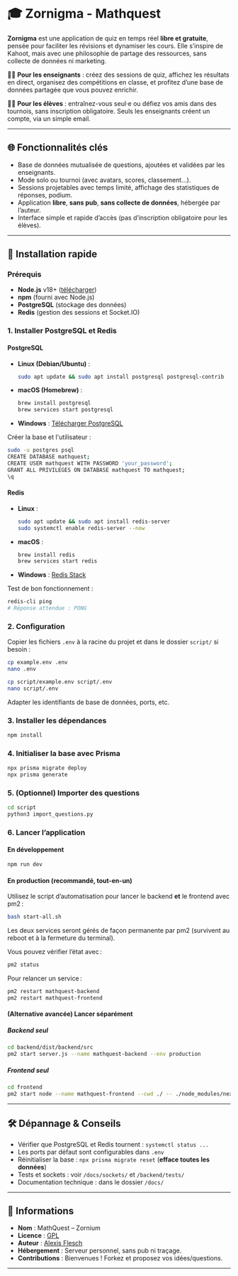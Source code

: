 
# 🎓 Zornigma - Mathquest

**Zornigma** est une application de quiz en temps réel **libre et gratuite**, pensée pour faciliter les révisions et dynamiser les cours. Elle s’inspire de Kahoot, mais avec une philosophie de partage des ressources, sans collecte de données ni marketing.

👩‍🏫 **Pour les enseignants** : créez des sessions de quiz, affichez les résultats en direct, organisez des compétitions en classe, et profitez d’une base de données partagée que vous pouvez enrichir.

🧑‍🎓 **Pour les élèves** : entraînez-vous seul·e ou défiez vos amis dans des tournois, sans inscription obligatoire. Seuls les enseignants créent un compte, via un simple email.

---

## 🌐 Fonctionnalités clés

- Base de données mutualisée de questions, ajoutées et validées par les enseignants.
- Mode solo ou tournoi (avec avatars, scores, classement…).
- Sessions projetables avec temps limité, affichage des statistiques de réponses, podium.
- Application **libre**, **sans pub**, **sans collecte de données**, hébergée par l’auteur.
- Interface simple et rapide d’accès (pas d’inscription obligatoire pour les élèves).

---

## 🚀 Installation rapide

### Prérequis

- **Node.js** v18+ ([télécharger](https://nodejs.org/))
- **npm** (fourni avec Node.js)
- **PostgreSQL** (stockage des données)
- **Redis** (gestion des sessions et Socket.IO)

### 1. Installer PostgreSQL et Redis

#### PostgreSQL

- **Linux (Debian/Ubuntu)** :
  ```bash
  sudo apt update && sudo apt install postgresql postgresql-contrib
  ```
- **macOS (Homebrew)** :
  ```bash
  brew install postgresql
  brew services start postgresql
  ```
- **Windows** : [Télécharger PostgreSQL](https://www.postgresql.org/download/)

Créer la base et l'utilisateur :
```bash
sudo -u postgres psql
CREATE DATABASE mathquest;
CREATE USER mathquest WITH PASSWORD 'your_password';
GRANT ALL PRIVILEGES ON DATABASE mathquest TO mathquest;
\q
```

#### Redis

- **Linux** :
  ```bash
  sudo apt update && sudo apt install redis-server
  sudo systemctl enable redis-server --now
  ```
- **macOS** :
  ```bash
  brew install redis
  brew services start redis
  ```
- **Windows** : [Redis Stack](https://redis.io/download)

Test de bon fonctionnement :
```bash
redis-cli ping
# Réponse attendue : PONG
```

### 2. Configuration

Copier les fichiers `.env` à la racine du projet et dans le dossier `script/` si besoin :

```bash
cp example.env .env
nano .env

cp script/example.env script/.env
nano script/.env
```

Adapter les identifiants de base de données, ports, etc.

### 3. Installer les dépendances

```bash
npm install
```

### 4. Initialiser la base avec Prisma

```bash
npx prisma migrate deploy
npx prisma generate
```

### 5. (Optionnel) Importer des questions

```bash
cd script
python3 import_questions.py
```


### 6. Lancer l’application

#### En développement
```bash
npm run dev
```

#### En production (recommandé, tout-en-un)
Utilisez le script d’automatisation pour lancer le backend **et** le frontend avec pm2 :
```bash
bash start-all.sh
```
Les deux services seront gérés de façon permanente par pm2 (survivent au reboot et à la fermeture du terminal).

Vous pouvez vérifier l’état avec :
```bash
pm2 status
```
Pour relancer un service :
```bash
pm2 restart mathquest-backend
pm2 restart mathquest-frontend
```

#### (Alternative avancée) Lancer séparément

##### Backend seul
```bash
cd backend/dist/backend/src
pm2 start server.js --name mathquest-backend --env production
```

##### Frontend seul
```bash
cd frontend
pm2 start node --name mathquest-frontend --cwd ./ -- ./node_modules/next/dist/bin/next start -p 3008
```

---

## 🛠️ Dépannage & Conseils

- Vérifier que PostgreSQL et Redis tournent : `systemctl status ...`
- Les ports par défaut sont configurables dans `.env`
- Réinitialiser la base : `npx prisma migrate reset` (**efface toutes les données**)
- Tests et sockets : voir `/docs/sockets/` et `/backend/tests/`
- Documentation technique : dans le dossier `/docs/`

---

## 📄 Informations

- **Nom** : MathQuest – Zornium
- **Licence** : [GPL](https://www.gnu.org/licenses/gpl-3.0.html)
- **Auteur** : [Alexis Flesch](https://hire.alexisfles.ch)
- **Hébergement** : Serveur personnel, sans pub ni traçage.
- **Contributions** : Bienvenues ! Forkez et proposez vos idées/questions.

---